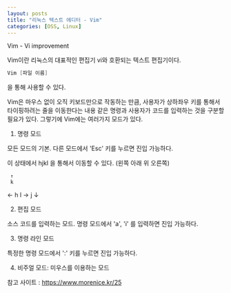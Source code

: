 ```yaml
---
layout: posts
title: "리눅스 텍스트 에디터 - Vim"
categories: [OSS, Linux]
---
```


Vim - Vi improvement

Vim이란 리눅스의 대표적인 편집기 vi와 호환되는 텍스트 편집기이다.

```c
Vim [파일 이름]
```
을 통해 사용할 수 있다.

Vim은 마우스 없이 오직 키보드만으로 작동하는 만큼, 사용자가 상하좌우 키를 통해서 타이핑하려는 줄을 이동한다는 내용 같은 명령과 사용자가 코드를 입력하는 것을 구분할 필요가 있다.
그렇기에 Vim에는 여러가지 모드가 있다.

1) 명령 모드

모든 모드의 기본. 다른 모드에서 'Esc' 키를 누르면 진입 가능하다.

이 상태에서 hjkl 을 통해서 이동할 수 있다. (왼쪽 아래 위 오른쪽)

     ↑
     k 
← h     l →
     j
     ↓


2) 편집 모드

소스 코드를 입력하는 모드. 명령 모드에서 'a', 'i' 를 입력하면 진입 가능하다.




3) 명령 라인 모드

특정한 명령 모드에서 ':' 키를 누르면 진입 가능하다.




4) 비주얼 모드: 미우스를 이용하는 모드




참고 사이트 : https://www.morenice.kr/25
